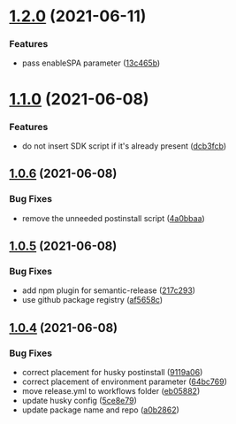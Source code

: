# [1.2.0](https://github.com/abillionveg/react-moengage/compare/v1.1.0...v1.2.0) (2021-06-11)


### Features

* pass enableSPA parameter ([13c465b](https://github.com/abillionveg/react-moengage/commit/13c465bacdf9458bfa2483d95a9db38bb062082b))

# [1.1.0](https://github.com/abillionveg/react-moengage/compare/v1.0.6...v1.1.0) (2021-06-08)


### Features

* do not insert SDK script if it's already present ([dcb3fcb](https://github.com/abillionveg/react-moengage/commit/dcb3fcb15385029c69f570e92fa022f282439843))

## [1.0.6](https://github.com/abillionveg/react-moengage/compare/v1.0.5...v1.0.6) (2021-06-08)


### Bug Fixes

* remove the unneeded postinstall script ([4a0bbaa](https://github.com/abillionveg/react-moengage/commit/4a0bbaa74b33a16605bcc6cfb6e49ee763fa23d7))

## [1.0.5](https://github.com/abillionveg/react-moengage/compare/v1.0.4...v1.0.5) (2021-06-08)


### Bug Fixes

* add npm plugin for semantic-release ([217c293](https://github.com/abillionveg/react-moengage/commit/217c2932523365a652fa65d6b1333452647f1eb3))
* use github package registry ([af5658c](https://github.com/abillionveg/react-moengage/commit/af5658cf118ccaaea63493db7bf26f78c5e94601))

## [1.0.4](https://github.com/abillionveg/react-moengage/compare/v1.0.3...v1.0.4) (2021-06-08)


### Bug Fixes

* correct placement for husky postinstall ([9119a06](https://github.com/abillionveg/react-moengage/commit/9119a0663ba4bd97bd263dd45476a60db68b5d57))
* correct placement of environment parameter ([64bc769](https://github.com/abillionveg/react-moengage/commit/64bc76917168546aa83ef13b8b89f180af2feda8))
* move release.yml to workflows folder ([eb05882](https://github.com/abillionveg/react-moengage/commit/eb058820153b43166ec974fbd807136796bbe6cd))
* update husky config ([5ce8e79](https://github.com/abillionveg/react-moengage/commit/5ce8e796314057c57f96e1f06105a865edc62208))
* update package name and repo ([a0b2862](https://github.com/abillionveg/react-moengage/commit/a0b28625f17b370f1a62fd61f06ec8db097d7af7))
